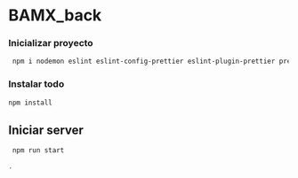 # BAMX_back### Inicializar proyecto```bash npm i nodemon eslint eslint-config-prettier eslint-plugin-prettier prettier -D ```  ### Instalar todo```bashnpm install ``` ## Iniciar server```bash npm run start. ```
